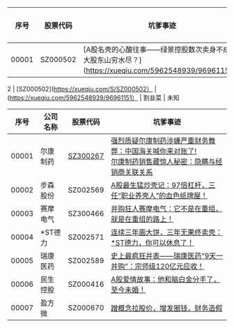 序号  | 股票代码 | 坑爹事迹 | 简述 | 旧马甲
----- | -----   | ------   |-----   |-----
00001 | SZ000502|[A股名壳的心酸往事——绿景控股数次卖身不成，大股东山穷水尽？](https://xueqiu.com/5962548939/96961151）|割韭菜|未知



2 | [SZ000502](https://xueqiu.com/S/SZ000502） | (https://xueqiu.com/5962548939/96961151） | 割韭菜 | 未知 

序号  | 公司名称 | 股票代码 | 坑爹事迹
----- | -----   | ------   |-----
00001 | 尔康制药 | [SZ300267](https://xueqiu.com/S/SZ000502) | [强烈质疑尔康制药涉嫌严重财务舞弊：中国海关喊你来对账了!](https://xueqiu.com/5962548939/85244781)<br>[尔康制药销售藏惊人秘密：隐瞒与经销商关联关系](https://xueqiu.com/5962548939/86000495)
00002 | 步森股份 | SZ002569 | [A股最生猛炒壳记：97倍杠杆，三任“职业养壳人”的血色纸牌屋！](https://xueqiu.com/5962548939/96685723)
00003 | 赛摩电气 | SZ300466 | [并购狂人赛摩电气：它不是在重组，就是在重组的路上！](https://xueqiu.com/5962548939/96685516)
00004 | *ST德力 | SZ002571 | [连续三年画大饼，三年无果终卖壳：*ST德力，你可以休息了！](https://xueqiu.com/5962548939/96685439)
00005 | 瑞康医药 | SZ002589 | [史上最疯狂并表——瑞康医药“9天一并购”：宗师级120亿元应收！](https://xueqiu.com/5962548939/96610700)
00006 | 民生控股 | SZ000416 | [A股爱情故事：他和脑白金分手了，至今未婚！](https://xueqiu.com/5962548939/96610296)
00007 |  盈方微 | SZ000670 |[蹭概念拉股价，增发圈钱，财务造假](https://xueqiu.com/5962548939/96263522)
